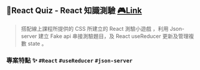 ## 🥇React Quiz - React 知識測驗 [🎮Link ](https://react-quiz-oxo.netlify.app/)

> 搭配線上課程所提供的 CSS 所建立的 React 測驗小遊戲 ，利用 Json-server 建立 Fake api 串接測驗題目，及 React useReducer 更新及管理複數 state 。

### 專案特點 ✨ <code>#React</code> <code>#useReducer</code> <code>#json-server</code>
